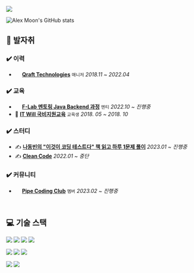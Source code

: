 <!-- ################################################################################################################방문자 수를 보고 초조함을 느끼자 -->
<p>
  <a href="https://hits.seeyoufarm.com">
    <img src="https://hits.seeyoufarm.com/api/count/incr/badge.svg?url=https://github.com/dev-msj&count_bg=%234CD3FC&title_bg=%2386757E&icon=github.svg&icon_color=%23E1DEDE&title=hits&edge_flat=false"/>
  </a>
</p>

![Alex Moon's GitHub stats](https://github-readme-stats.vercel.app/api?username=dev-msj&theme=dark&show_icons=true)

<!-- ################################################################################################################발자취 시작 -->
## :running: 발자취
### ✔️ 이력
* <img src="https://oopy.lazyrockets.com/api/v2/notion/image?src=https%3A%2F%2Fs3-us-west-2.amazonaws.com%2Fsecure.notion-static.com%2F375ff061-65a2-40ce-8240-5bcfda7c2ed7%2FArtboard_16.png&blockId=b7724adf-5fa8-4b67-b701-5b2d7d407da9&width=256" style="width:15px; height:15px;"> **[Qraft Technologies](https://www.qraftec.com)** `매니저` *2018.11 ~ 2022.04*

### ✔️ 교육
* <img src="https://static.f-lab.kr/images/logo/logo.svg" style="width:15px; height:15px;"> **[F-Lab 멘토링 Java Backend 과정](https://f-lab.kr/)** `멘티` *2022.10 ~ 진행중*
* 🏫 **[IT Will 국비지원교육](https://www.itwill.co.kr/)** `교육생` *2018. 05 ~ 2018. 10*

### ✔️ 스터디
* ✍️ **[나동빈의 "이것이 코딩 테스트다" 책 읽고 하루 1문제 풀이](https://github.com/Java-Algorithm-Study-Group/this-is-coding-test/tree/main/seungjun")** *2023.01 ~ 진행중*
* ✍️ **[Clean Code](https://github.com/dev-msj/Clean-Code)** *2022.01 ~ 중단*

### ✔️ 커뮤니티
* <img src="https://user-images.githubusercontent.com/43961064/221353751-6c1339df-d04f-4376-acca-50cd39055594.PNG" style="width:15px; height:15px;"> **[Pipe Coding Club](https://github.com/PipeCoding-Club)** `멤버` *2023.02 ~ 진행중*

<br>

## :computer: 기술 스택

<img src="https://img.shields.io/badge/Python-3776AB?style=flat-square&logo=Python&logoColor=white"/></a>
<img src="https://img.shields.io/badge/CSharp-239120?style=flat-square&logo=CSharp&logoColor=white"/></a>
<img src="https://img.shields.io/badge/Java-007396?style=flat-square&logo=Java&logoColor=white"/></a>
<img src="https://img.shields.io/badge/SpringBoot-6DB33F?style=flat-square&logo=SpringBoot&logoColor=white"/>

<img src="https://img.shields.io/badge/OracleDB-F80000?style=flat-square&logo=oracle&logoColor=white"/></a>
<img src="https://img.shields.io/badge/MySQL-4479A1?style=flat-square&logo=MySQL&logoColor=white"/></a>
<img src="https://img.shields.io/badge/MariaDB-003545?style=flat-square&logo=mariadb&logoColor=white"/>

<img src="https://img.shields.io/badge/Linux-FCC624?style=flat-square&logo=Linux&logoColor=white"/>
<img src="https://img.shields.io/badge/AWS-232F3E?style=flat-square&logo=AWS&logoColor=white"/>

